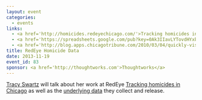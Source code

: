 ```yaml
---
layout: event
categories: 
  - events
links:
  - <a href='http://homicides.redeyechicago.com/'>Tracking homicides in Chicago</a>
  - <a href='https://spreadsheets.google.com/pub?key=0Ak3IIavLYTovdHYxbDItQ255eWh1NzBiQXp5cmxRdmc&output=html'>Chicago Homicide Data - 2013</a>
  - <a href='http://blog.apps.chicagotribune.com/2010/03/04/quickly-visualize-and-map-a-data-set-using-google-fusion-tables/'>News Apps tutorial on mapping with Fusion Tables</a>
title: RedEye Homicide Data
date: 2013-11-19
event_id: 83
sponsor: <a href='http://thoughtworks.com'>Thoughtworks</a>
---
```


<p><a href='https://twitter.com/tracyswartz'>Tracy Swartz</a> will talk about her work at RedEye <a href='http://homicides.redeyechicago.com/'>Tracking homicides in Chicago</a> as well as the <a href='https://spreadsheets.google.com/pub?key=0Ak3IIavLYTovdHYxbDItQ255eWh1NzBiQXp5cmxRdmc&output=html'>underlying data</a> they collect and release.</p>
